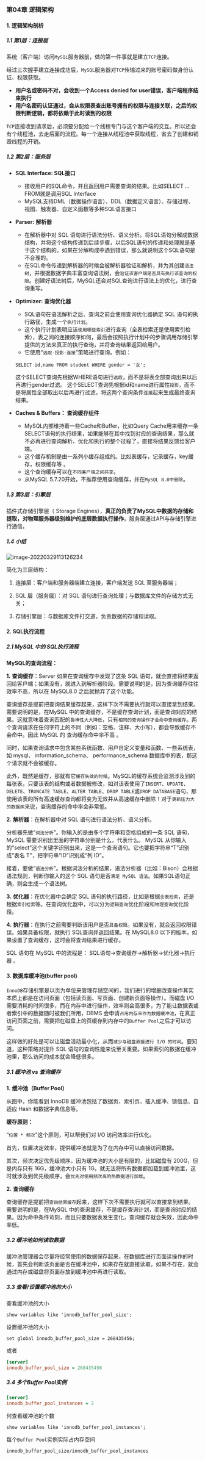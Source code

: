 ### 第04章 逻辑架构

#### **1.** **逻辑架构剖析**

##### **1.1** **第1层：连接层**

系统（客户端）访问`MySQL`服务器前，做的第一件事就是建立`TCP`连接。

经过三次握手建立连接成功后，`MySQL`服务器对`TCP`传输过来的账号密码做身份认证、权限获取。

- **用户名或密码不对，会收到一个Access denied for user错误，客户端程序结束执行**
- **用户名密码认证通过，会从权限表查出账号拥有的权限与连接关联，之后的权限判断逻辑，都将依赖于此时读到的权限**

`TCP`连接收到请求后，必须要分配给一个线程专门与这个客户端的交互。所以还会有个线程池，去走后面的流程。每一个连接从线程池中获取线程，省去了创建和销毁线程的开销。

##### **1.2** **第2层：服务层**

- **SQL Interface: SQL接口**

  - 接收用户的SQL命令，并且返回用户需要查询的结果。比如SELECT ... FROM就是调用SQL Interface 
  - MySQL支持DML（数据操作语言）、DDL（数据定义语言）、存储过程、视图、触发器、自定义函数等多种SQL语言接口

- **Parser:** **解析器**

  - 在解析器中对 SQL 语句进行语法分析、语义分析。将SQL语句分解成数据结构，并将这个结构传递到后续步骤，以后SQL语句的传递和处理就是基于这个结构的。如果在分解构成中遇到错误，那么就说明这个SQL语句是不合理的。
  - 在SQL命令传递到解析器的时候会被解析器验证和解析，并为其创建`语法树`，并根据数据字典丰富查询语法树，会`验证该客户端是否具有执行该查询的权限`。创建好语法树后，MySQL还会对SQL查询进行语法上的优化，进行查询重写。

- **Optimizer:** **查询优化器**

  - SQL语句在语法解析之后、查询之前会使用查询优化器确定 SQL 语句的执行路径，生成一个`执行计划`。
  - 这个执行计划表明应该`使用哪些索引`进行查询（全表检索还是使用索引检索），表之间的连接顺序如何，最后会按照执行计划中的步骤调用存储引擎提供的方法来真正的执行查询，并将查询结果返回给用户。
  - 它使用“`选取-投影-连接`”策略进行查询。例如：

  ```mysql
  SELECT id,name FROM student WHERE gender = '女';
  ```

  这个SELECT查询先根据WHERE语句进行`选取`，而不是将表全部查询出来以后再进行gender过滤。 这个SELECT查询先根据id和name进行属性`投影`，而不是将属性全部取出以后再进行过滤，将这两个查询条件`连接`起来生成最终查询结果。

- **Caches & Buffers： 查询缓存组件**

  - MySQL内部维持着一些Cache和Buffer，比如Query Cache用来缓存一条SELECT语句的执行结果，如果能够在其中找到对应的查询结果，那么就不必再进行查询解析、优化和执行的整个过程了，直接将结果反馈给客户端。
  - 这个缓存机制是由一系列小缓存组成的。比如表缓存，记录缓存，key缓存，权限缓存等 。
  - 这个查询缓存可以在`不同客户端之间共享`。 
  - 从MySQL 5.7.20开始，不推荐使用查询缓存，并在`MySQL 8.0中删除`。

##### **1.3** **第3层：引擎层**

插件式存储引擎层（ Storage Engines），**真正的负责了MySQL中数据的存储和提取，对物理服务器级别维护的底层数据执行操作**，服务层通过API与存储引擎进行通信。

##### **1.4** **小结**

![image-20220329113126234](https://cdn.jsdelivr.net/gh/aoshihuankong/cloudimg@master/img/202203291131321.png)

简化为三层结构：

1. 连接层：客户端和服务器端建立连接，客户端发送 SQL 至服务器端；

2. SQL 层（服务层）：对 SQL 语句进行查询处理；与数据库文件的存储方式无关；

3. 存储引擎层：与数据库文件打交道，负责数据的存储和读取。

#### **2. SQL执行流程**

##### **2.1 MySQL** **中的** **SQL执行流程**

**MySQL的查询流程：**

**1.** **查询缓存**：Server 如果在查询缓存中发现了这条 SQL 语句，就会直接将结果返回给客户端；如果没有，就进入到解析器阶段。需要说明的是，因为查询缓存往往效率不高，所以在 MySQL8.0 之后就抛弃了这个功能。

查询缓存是提前把查询结果缓存起来，这样下次不需要执行就可以直接拿到结果。需要说明的是，在MySQL 中的查询缓存，不是缓存查询计划，而是查询对应的结果。这就意味着查询匹配的`鲁棒性大大降低`，只有`相同的查询操作才会命中查询缓存`。两个查询请求在任何字符上的不同（例如：空格、注释、大小写），都会导致缓存不会命中。因此 MySQL 的 查询缓存命中率不高 。

同时，如果查询请求中包含某些系统函数、用户自定义变量和函数、一些系统表，如 mysql、 information_schema、 performance_schema 数据库中的表，那这个请求就不会被缓存。

此外，既然是缓存，那就有它`缓存失效的时候`。MySQL的缓存系统会监测涉及到的每张表，只要该表的结构或者数据被修改，如对该表使用了`INSERT`、`UPDATE`、`DELETE`、`TRUNCATE TABLE`、`ALTER TABLE`、`DROP TABLE`或`DROP DATABASE`语句，那使用该表的所有高速缓存查询都将变为无效并从高速缓存中删除！对于`更新压力大的数据库`来说，查询缓存的命中率会非常低。

**2.** **解析器**：在解析器中对 SQL 语句进行语法分析、语义分析。

分析器先做“`词法分析`”。你输入的是由多个字符串和空格组成的一条 SQL 语句，MySQL 需要识别出里面的字符串分别是什么，代表什么。 MySQL 从你输入的"select"这个关键字识别出来，这是一个查询语句。它也要把字符串“T”识别成“表名 T”，把字符串“ID”识别成“列 ID”。

接着，要做“`语法分析`”。根据词法分析的结果，语法分析器（比如：Bison）会根据语法规则，判断你输入的这个 SQL 语句是否`满足 MySQL 语法`。如果SQL语句正确，则会生成一个语法树。

**3.** **优化器**：在优化器中会确定 SQL 语句的执行路径，比如是根据`全表检索`，还是根据`索引检索`等。在查询优化器中，可以分为`逻辑查询`优化阶段和`物理查询`优化阶段。

**4.** **执行器**：在执行之前需要判断该用户是否`具备权限`。如果没有，就会返回权限错误。如果具备权限，就执行 SQL查询并返回结果。在 MySQL8.0 以下的版本，如果设置了查询缓存，这时会将查询结果进行缓存。

SQL 语句在 MySQL 中的流程是： SQL语句→查询缓存→解析器→优化器→执行器 。

#### **3.** **数据库缓冲池(buffer pool)**

`InnoDB`存储引擎是以页为单位来管理存储空间的，我们进行的增删改查操作其实本质上都是在访问页面（包括读页面、写页面、创建新页面等操作）。而磁盘 I/O 需要消耗的时间很多，而在内存中进行操作，效率则会高很多，为了能让数据表或者索引中的数据随时被我们所用，DBMS 会申请`占用内存来作为数据缓冲池`，在真正访问页面之前，需要把在磁盘上的页缓存到内存中的`Buffer Pool`之后才可以访问。

这样做的好处是可以让磁盘活动最小化，从而`减少与磁盘直接进行 I/O 的时间`。要知道，这种策略对提升 SQL 语句的查询性能来说至关重要。如果索引的数据在缓冲池里，那么访问的成本就会降低很多。

##### **3.1** **缓冲池** **vs** **查询缓存**

**1.** **缓冲池（Buffer Pool）**

从图中，你能看到 InnoDB 缓冲池包括了数据页、索引页、插入缓冲、锁信息、自适应 Hash 和数据字典信息等。

**缓存原则：**

“`位置 * 频次`”这个原则，可以帮我们对 I/O 访问效率进行优化。

首先，位置决定效率，提供缓冲池就是为了在内存中可以直接访问数据。

其次，频次决定优先级顺序。因为缓冲池的大小是有限的，比如磁盘有 200G，但是内存只有 16G，缓冲池大小只有 1G，就无法将所有数据都加载到缓冲池里，这时就涉及到优先级顺序，会`优先对使用频次高的热数据进行加载`。

**2.** **查询缓存**

查询缓存是提前把`查询结果缓存`起来，这样下次不需要执行就可以直接拿到结果。需要说明的是，在MySQL 中的查询缓存，不是缓存查询计划，而是查询对应的结果。因为命中条件苛刻，而且只要数据表发生变化，查询缓存就会失效，因此命中率低。

##### **3.2** **缓冲池如何读取数据**

缓冲池管理器会尽量将经常使用的数据保存起来，在数据库进行页面读操作的时候，首先会判断该页面是否在缓冲池中，如果存在就直接读取，如果不存在，就会通过内存或磁盘将页面存放到缓冲池中再进行读取。

##### **3.3** **查看/设置缓冲池的大小**

查看缓冲池的大小

```mysql
show variables like 'innodb_buffer_pool_size';
```

设置缓冲池的大小

```mysql
set global innodb_buffer_pool_size = 268435456;
```

或者

```ini
[server] 
innodb_buffer_pool_size = 268435456
```

##### **3.4** **多个Buffer Pool实例**

```ini
[server] 
innodb_buffer_pool_instances = 2
```

何查看缓冲池的个数

```mysql
show variables like 'innodb_buffer_pool_instances';
```

每个`Buffer Pool`实例实际占内存空间

```
innodb_buffer_pool_size/innodb_buffer_pool_instances
```

### 